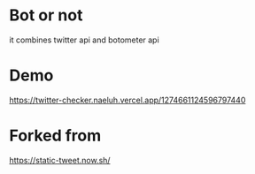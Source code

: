 # Bot or not

it combines twitter api and botometer api

# Demo 

https://twitter-checker.naeluh.vercel.app/1274661124596797440

# Forked from 

https://static-tweet.now.sh/
